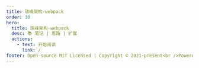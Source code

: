 ```yaml
---
title: 珠峰架构-webpack
order: 10
hero:
  title: 珠峰架构-webpack
  desc: 📚 笔记 | 思路 | 扩展
  actions:
    - text: 开始阅读
      link: /
footer: Open-source MIT Licensed | Copyright © 2021-present<br />Powered by wuxiao.io
---
```

